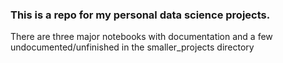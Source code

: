 ### This is a repo for my personal data science projects.

There are three major notebooks with documentation and a few undocumented/unfinished in the smaller_projects directory